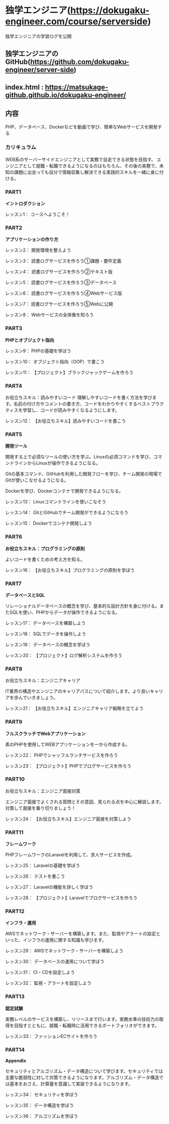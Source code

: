 # 独学エンジニア(https://dokugaku-engineer.com/course/serverside)
独学エンジニアの学習ログを公開

## 独学エンジニアのGitHub(https://github.com/dokugaku-engineer/server-side)
## index.html : https://matsukage-github.github.io/dokugaku-engineer/

## 内容
PHP、データベース、Dockerなどを動画で学び、簡単なWebサービスを開発する

### カリキュラム
WEB系のサーバーサイドエンジニアとして実務で自走できる状態を目指す。
エンジニアとして就職・転職できるようになるのはもちろん、その後の実務で、未知の課題に出会っても自分で情報収集し解決できる実践的スキルを一緒に身に付ける。

### PART1
**イントロダクション**

レッスン1： コースへようこそ！

### PART2
**アプリケーションの作り方**

レッスン2： 開発環境を整えよう

レッスン3： 読書ログサービスを作ろう①課題・要件定義

レッスン4： 読書ログサービスを作ろう②テキスト版

レッスン5： 読書ログサービスを作ろう③データベース

レッスン6： 読書ログサービスを作ろう④Webサービス版

レッスン7： 読書ログサービスを作ろう⑤Webに公開

レッスン8： Webサービスの全体像を知ろう

### PART3
**PHPとオブジェクト指向**

レッスン9： PHPの基礎を学ぼう

レッスン10： オブジェクト指向（OOP）で書こう

レッスン11： 【プロジェクト】ブラックジャックゲームを作ろう

### PART4

お役立ちスキル：読みやすいコード
理解しやすいコードを書く方法を学びます。名前の付け方やコメントの書き方、コードをわかりやすくするベストプラクティスを学習し、コードが読みやすくなるようにします。

レッスン12： 【お役立ちスキル】読みやすいコードを書こう

### PART5
**開発ツール**

開発する上で必須なツールの使い方を学ぶ。Linuxの必須コマンドを学び、コマンドラインからLinuxが操作できるようになる。

Gitの基本コマンド、GitHubを利用した開発フローを学び、チーム開発の現場でGitが使いこなせるようになる。

Dockerを学び、Dockerコンテナで開発できるようになる。

レッスン13： Linuxコマンドラインを使いこなそう

レッスン14： GitとGitHubでチーム開発ができるようになろう

レッスン15： Dockerでコンテナ開発しよう

### PART6
**お役立ちスキル：プログラミングの原則**


よいコードを書くための考え方を知る。

レッスン16： 【お役立ちスキル】プログラミングの原則を学ぼう

### PART7
**データベースとSQL**

リレーショナルデータベースの概念を学び、基本的な設計方針を身に付ける。またSQLを使い、PHPからデータが操作できるようになる。

レッスン17： データベースを構築しよう

レッスン18： SQLでデータを操作しよう

レッスン19： データベースの概念を学ぼう

レッスン20： 【プロジェクト】ログ解析システムを作ろう

### PART8

お役立ちスキル：エンジニアキャリア

IT業界の構造やエンジニアのキャリアパスについて紹介します。より良いキャリアを歩んでいきましょう。

レッスン21： 【お役立ちスキル】エンジニアキャリア戦略を立てよう

### PART9
**フルスクラッチでWebアプリケーション**

素のPHPを使用してWEBアプリケーションを一から作成する。

レッスン22： PHPでシャッフルランチサービスを作ろう

レッスン23： 【プロジェクト】PHPでブログサービスを作ろう

### PART10

お役立ちスキル：エンジニア面接対策

エンジニア面接でよくされる質問とその意図、見られる点を中心に解説します。対策して面接を乗り切りましょう！

レッスン24： 【お役立ちスキル】エンジニア面接を対策しよう

### PART11
**フレームワーク**

PHPフレームワークのLaravelを利用して、求人サービスを作成。

レッスン25： Laravelの基礎を学ぼう

レッスン26： テストを書こう

レッスン27： Laravelの機能を詳しく学ぼう

レッスン28： 【プロジェクト】Laravelでブログサービスを作ろう

### PART12
**インフラ・運用**

AWSでネットワーク・サーバーを構築します。また、監視やアラートの設定といった、インフラの運用に関する知識も学びます。

レッスン29： AWSでネットワーク・サーバーを構築しよう

レッスン30： データベースの運用について学ぼう

レッスン31： CI・CDを設定しよう

レッスン32： 監視・アラートを設定しよう

### PART13
**認定試験**

実務レベルのサービスを構築し、リリースまで行います。実務水準の技術力の取得を目指すとともに、就職・転職時に活用できるポートフォリオができます。

レッスン33： ファッションECサイトを作ろう

### PART14
**Appendix**

セキュリティとアルゴリズム・データ構造について学びます。セキュリティでは主要な脆弱性に対して対策できるようになります。アルゴリズム・データ構造では基本をおさえ、計算量を意識して実装できるようになります。

レッスン34： セキュリティを学ぼう

レッスン35： データ構造を学ぼう

レッスン36： アルゴリズムを学ぼう
